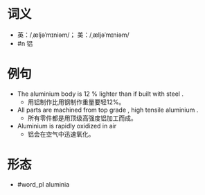 # 词义
- 英：/ˌæljəˈmɪniəm/； 美：/ˌæljəˈmɪniəm/
- #n 铝
# 例句
- The aluminium body is 12 % lighter than if built with steel .
	- 用铝制作比用钢制作重量要轻12%。
- All parts are machined from top grade , high tensile aluminium .
	- 所有零件都是用顶级高强度铝加工而成。
- Aluminium is rapidly oxidized in air
	- 铝会在空气中迅速氧化。
# 形态
- #word_pl aluminia
